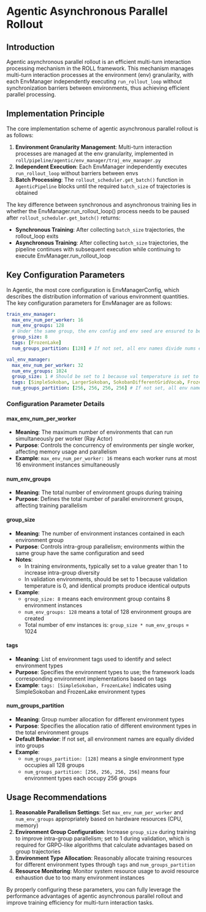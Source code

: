 # Agentic Asynchronous Parallel Rollout

## Introduction

Agentic asynchronous parallel rollout is an efficient multi-turn interaction processing mechanism in the ROLL framework. This mechanism manages multi-turn interaction processes at the environment (env) granularity, with each EnvManager independently executing `run_rollout_loop` without synchronization barriers between environments, thus achieving efficient parallel processing.

## Implementation Principle

The core implementation scheme of agentic asynchronous parallel rollout is as follows:

1. **Environment Granularity Management**: Multi-turn interaction processes are managed at the env granularity, implemented in `roll/pipeline/agentic/env_manager/traj_env_manager.py`
2. **Independent Execution**: Each EnvManager independently executes `run_rollout_loop` without barriers between envs
3. **Batch Processing**: The `rollout_scheduler.get_batch()` function in `AgenticPipeline` blocks until the required `batch_size` of trajectories is obtained

The key difference between synchronous and asynchronous training lies in whether the EnvManager.run_rollout_loop() process needs to be paused after `rollout_scheduler.get_batch()` returns:
- **Synchronous Training**: After collecting `batch_size` trajectories, the rollout_loop exits
- **Asynchronous Training**: After collecting `batch_size` trajectories, the pipeline continues with subsequent execution while continuing to execute EnvManager.run_rollout_loop

## Key Configuration Parameters

In Agentic, the most core configuration is EnvManagerConfig, which describes the distribution information of various environment quantities. The key configuration parameters for EnvManager are as follows:

```yaml
train_env_manager:
  max_env_num_per_worker: 16
  num_env_groups: 128
  # Under the same group, the env config and env seed are ensured to be equal
  group_size: 8
  tags: [FrozenLake]
  num_groups_partition: [128] # If not set, all env names divide nums equally. Under the same group, the env config and env seed (prompt) are equal in each generation

val_env_manager:
  max_env_num_per_worker: 32
  num_env_groups: 1024
  group_size: 1 # Should be set to 1 because val temperature is set to 0 and same prompt leads to same output
  tags: [SimpleSokoban, LargerSokoban, SokobanDifferentGridVocab, FrozenLake]
  num_groups_partition: [256, 256, 256, 256] # If not set, all env names divide nums equally. Under the same group, the env config and env seed (prompt) are equal in each generation
```

### Configuration Parameter Details

#### max_env_num_per_worker
- **Meaning**: The maximum number of environments that can run simultaneously per worker (Ray Actor)
- **Purpose**: Controls the concurrency of environments per single worker, affecting memory usage and parallelism
- **Example**: `max_env_num_per_worker: 16` means each worker runs at most 16 environment instances simultaneously

#### num_env_groups
- **Meaning**: The total number of environment groups during training
- **Purpose**: Defines the total number of parallel environment groups, affecting training parallelism

#### group_size
- **Meaning**: The number of environment instances contained in each environment group
- **Purpose**: Controls intra-group parallelism; environments within the same group have the same configuration and seed
- **Notes**:
  - In training environments, typically set to a value greater than 1 to increase intra-group diversity
  - In validation environments, should be set to 1 because validation temperature is 0, and identical prompts produce identical outputs
- **Example**:
  - `group_size: 8` means each environment group contains 8 environment instances
  - `num_env_groups: 128` means a total of 128 environment groups are created
  - Total number of env instances is: `group_size * num_env_groups` = 1024

#### tags
- **Meaning**: List of environment tags used to identify and select environment types
- **Purpose**: Specifies the environment types to use; the framework loads corresponding environment implementations based on tags
- **Example**: `tags: [SimpleSokoban, FrozenLake]` indicates using SimpleSokoban and FrozenLake environment types

#### num_groups_partition
- **Meaning**: Group number allocation for different environment types
- **Purpose**: Specifies the allocation ratio of different environment types in the total environment groups
- **Default Behavior**: If not set, all environment names are equally divided into groups
- **Example**:
  - `num_groups_partition: [128]` means a single environment type occupies all 128 groups
  - `num_groups_partition: [256, 256, 256, 256]` means four environment types each occupy 256 groups

## Usage Recommendations

1. **Reasonable Parallelism Settings**: Set `max_env_num_per_worker` and `num_env_groups` appropriately based on hardware resources (CPU, memory)
2. **Environment Group Configuration**: Increase `group_size` during training to improve intra-group parallelism; set to 1 during validation, which is required for GRPO-like algorithms that calculate advantages based on group trajectories
3. **Environment Type Allocation**: Reasonably allocate training resources for different environment types through `tags` and `num_groups_partition`
4. **Resource Monitoring**: Monitor system resource usage to avoid resource exhaustion due to too many environment instances

By properly configuring these parameters, you can fully leverage the performance advantages of agentic asynchronous parallel rollout and improve training efficiency for multi-turn interaction tasks.